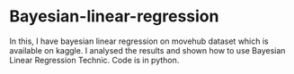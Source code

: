 # Bayesian-linear-regression
In this, I have bayesian linear regression on movehub dataset which is available on kaggle. I analysed the results and shown how to use Bayesian Linear Regression Technic. Code is in python.
